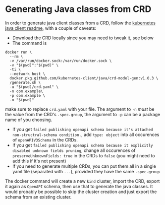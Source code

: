 # Generating Java classes from CRD

In order to generate java client classes from a CRD, follow the [kubernetes java client readme](https://github.com/kubernetes-client/java/blob/master/docs/generate-model-from-third-party-resources.md), with a
couple of caveats:

* Download the CRD locally since you may need to tweak it, see below
* The command is

```
docker run \
  --rm \
  -v /var/run/docker.sock:/var/run/docker.sock \
  -v "$(pwd)":"$(pwd)" \
  -ti \
  --network host \
  docker.pkg.github.com/kubernetes-client/java/crd-model-gen:v1.0.3 \
  /generate.sh \
  -u "$(pwd)/crd.yaml" \
  -n com.example\
  -p com.example \
  -o "$(pwd)"
```

make sure to replace `crd.yaml` with your file. The argument to `-n` _must_ be the value from the CRD's `.spec.group`, the argument to `-p` can be a
package name of you choosing.

* If you get `failed publishing openapi schema because it's attached non-structral-schema condition.`, add `type: object` into all occurences
  of `openAPIV3Schema` in the CRDs.
* If you get `failed publishing openapi schema because it explicitly disabled unknown fields pruning`, change all occurences
  of `preserveUnknownFields: true` in the CRDs to `false` (you might need to add this if it's not present)
* If you need to generate multiple CRDs, you can put them all in a single yaml file (separated with `---`), provided they have the same `.spec.group`


The docker command will create a new `kind` cluster, import the CRD, export it again as `OpenAPI` schema, then use that to generate the java classes. 
It would probably be possible to skip the cluster creation and just export the schema from an existing cluster.
